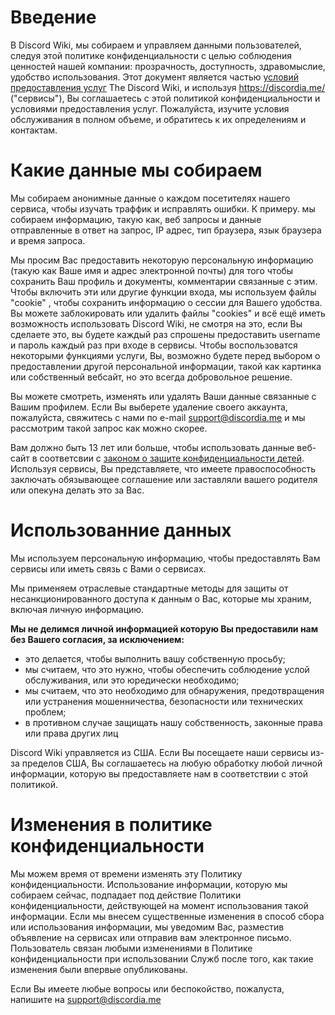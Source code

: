 <!-- TITLE: [RU] Политика Конфиденциальности -->
<!-- SUBTITLE: Политика конфиденциальности для любых сервисов, предоставленных Discord Wiki -->

# Введение
В Discord Wiki, мы собираем и управляем данными пользователей, следуя этой политике конфиденциальности с целью соблюдения ценностей нашей компании: прозрачность, доступность, здравомыслие, удобство использования. Этот документ является частью [условий предоставления услуг](https://discordia.me/ru/terms) The Discord Wiki, и используя https://discordia.me/ ("сервисы"), Вы соглашаетесь с этой политикой конфиденциальности и условиями предоставления услуг. Пожалуйста, изучите условия обслуживания в полном объеме, и обратитесь к их определениям и контактам.

# Какие данные мы собираем
Мы собираем анонимные данные о каждом посетителях нашего сервиса, чтобы изучать траффик и исправлять ошибки. К примеру. мы собираем информацию, такую как, веб запросы и данные отправленные в ответ на запрос,  IP адрес, тип браузера, язык браузера и время запроса.

Мы просим Вас предоставить некоторую персональную информацию (такую как Ваше имя и адрес электронной почты) для того чтобы сохранить Ваш профиль и документы, комментарии связанные с этим. Чтобы включить эти или другие функции входа, мы используем файлы "cookie" , чтобы сохранить информацию о сессии для Вашего удобства. Вы можете заблокировать или удалить файлы "cookies" и всё ещё иметь возможность использовать Discord Wiki, не смотря на это, если Вы сделаете это, вы будете каждый раз спрошены предоставить username и пароль каждый раз при входе в сервисы. Чтобы воспользоватся некоторыми функциями услуги, Вы, возможно будете перед выбором о предоставлении другой персональной информации, такой как картинка или собственный вебсайт, но это всегда добровольное решение.

Вы можете смотреть, изменять или удалять Ваши данные связанные с Вашим профилем. Если Вы выберете удаление своего аккаунта, пожалуйста, свяжитесь с нами по e-mail support@discordia.me и мы рассмотрим такой запрос как можно скорее.

Вам должно быть 13 лет или больше, чтобы использовать данные веб-сайт в соответсвии с [законом о защите конфиденциальности детей](https://www.ftc.gov/enforcement/rules/rulemaking-regulatory-reform-proceedings/childrens-online-privacy-protection-rule). Используя сервисы, Вы представляете, что имеете правоспособность заключать обязывающее соглашение или заставляли вашего родителя или опекуна делать это за Вас.

# Использованние данных
Мы используем персональную информацию, чтобы предоставлять Вам сервисы или иметь связь с Вами о сервисах.

Мы применяем отраслевые стандартные методы для защиты от несанкционированного доступа к данным о Вас, которые мы храним, включая личную информацию.

**Мы не делимся личной информацией которую Вы предоставили нам без Вашего согласия, за исключением:**
* это делается, чтобы выполнить вашу собственную просьбу;
* мы считаем, что это нужно, чтобы обеспечить соблюдение услой обслуживания, или это юредически необходимо;
* мы считаем, что это необходимо для обнаружения, предотвращения или устранения мошенничества, безопасности или технических проблем;
* в противном случае защищать нашу собственность, законные права или права других лиц

Discord Wiki управляется из США. Если Вы посещаете наши сервисы из-за пределов США, Вы соглашаетесь на любую обработку любой личной информации, которую вы предоставляете нам в соответствии с этой политикой.

# Изменения в политике конфиденциальности
Мы можем время от времени изменять эту Политику конфиденциальности. Использование информации, которую мы собираем сейчас, подпадает под действие Политики конфиденциальности, действующей на момент использования такой информации. Если мы внесем существенные изменения в способ сбора или использования информации, мы уведомим Вас, разместив объявление на сервисах или отправив вам электронное письмо.
Пользователь связан любыми изменениями в Политике конфиденциальности при использовании Служб после того, как такие изменения были впервые опубликованы.

Если Вы имеете любые вопросы или беспокойство, пожалуста, напишите на support@discordia.me